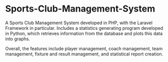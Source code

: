 # Sports-Club-Management-System

A Sports Club Management System developed in PHP, with the Laravel Framework in particular.
Includes a statistics generating program developed in Python, which retrieves information from the database and plots this data into graphs.

Overall, the features include player management, coach management, team management, fixture and result management, and statistical report creation.
